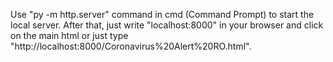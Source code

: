 Use "py -m http.server" command in cmd (Command Prompt) to start the local server.
After that, just write "localhost:8000" in your browser and click on the main html or just type "http://localhost:8000/Coronavirus%20Alert%20RO.html".


